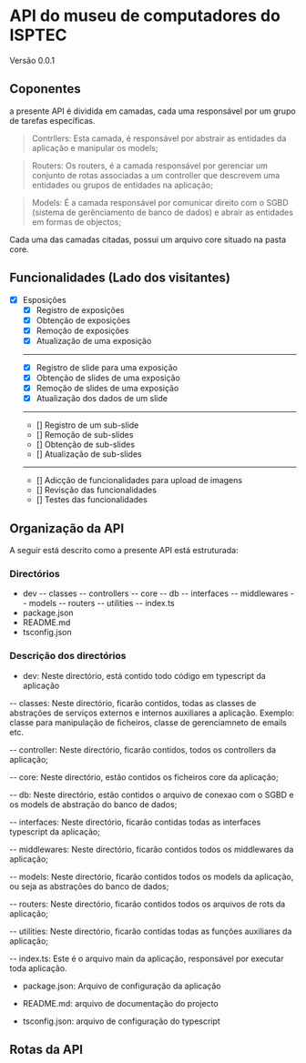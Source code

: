 # API do museu de computadores do ISPTEC
Versão 0.0.1

## Coponentes

a presente API é dividida em camadas, cada uma responsável por um grupo de tarefas específicas.

> Contrllers: Esta camada, é responsável por abstrair as entidades da aplicação e manipular os models;

> Routers: Os routers, é a camada responsável por gerenciar um conjunto de rotas associadas a um controller que descrevem uma entidades ou grupos de entidades na aplicação;

> Models: É a camada responsável por comunicar direito com o SGBD (sistema de gerênciamento de banco de dados) e abrair as entidades em formas de objectos;

Cada uma das camadas citadas, possui um arquivo core situado na pasta core.

## Funcionalidades (Lado dos visitantes)

- [x] Esposições
    - [x] Registro de exposições
    - [x] Obtenção de exposições
    - [x] Remoção de exposições
    - [x] Atualização de uma exposição
    ------------------------------------
    - [x] Registro de slide para uma exposição
    - [x] Obtenção de slides de uma exposição
    - [x] Remoção de slides de uma exposição
    - [x] Atualização dos dados de um slide
    -------------------------------------
    - [] Registro de um sub-slide
    - [] Remoção de sub-slides
    - [] Obtenção de sub-slides
    - [] Atualização de sub-slides
    --------------------------------------
    - [] Adicção de funcionalidades para upload de imagens
    - [] Revisção das funcionalidades
    - [] Testes das funcionalidades



## Organização da API

A seguir está descrito como a presente API está estruturada:

### Directórios
- dev
-- classes
-- controllers
-- core
-- db
-- interfaces
-- middlewares
-- models
-- routers
-- utilities
-- index.ts
- package.json
- README.md
- tsconfig.json

### Descrição dos directórios

- dev: Neste directório, está contido todo código em typescript da aplicação

-- classes: Neste directório, ficarão contidos, todas as classes de abstrações de serviços externos e internos auxiliares a aplicação. Exemplo: classe para manipulação de ficheiros, classe de gerenciamneto de emails etc. 

-- controller: Neste directório, ficarão contidos, todos os controllers da aplicação;

-- core: Neste directório, estão contidos os ficheiros core da aplicação;

-- db: Neste directório, estão contidos o arquivo de conexao com o SGBD e os models de abstração do banco de dados;

-- interfaces: Neste directório, ficarão contidas todas as interfaces typescript da aplicação;

-- middlewares: Neste directório, ficarão contidos todos os middlewares da aplicação;

-- models: Neste directório, ficarão contidos todos os models da aplicação, ou seja as abstrações do banco de dados;

-- routers: Neste directório, ficarão contidos todos os arquivos de rots da aplicação;

-- utilities: Neste directório, ficarão contidas todas as funções auxiliares da aplicação;

-- index.ts: Este é o arquivo main da aplicação, responsável por executar toda aplicação.

- package.json: Arquivo de configuração da aplicação

- README.md: arquivo de documentação do projecto

- tsconfig.json: arquivo de configuração do typescript

## Rotas da API

